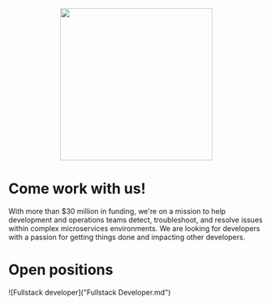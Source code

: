 <p align="center">
  <a href="https://epsagon.com" target="_blank" align="center">
    <img src="https://cdn2.hubspot.net/hubfs/4636301/Positive%20RGB_Logo%20Horizontal%20-01.svg" width="300">
  </a>
  <br />
</p>

# Come work with us!

With more than $30 million in funding, we're on a mission to help development and operations teams detect, troubleshoot, and resolve issues within complex microservices environments. We are looking for developers with a passion for getting things done and impacting other developers.

# Open positions

![Fullstack developer]("Fullstack Developer.md")
